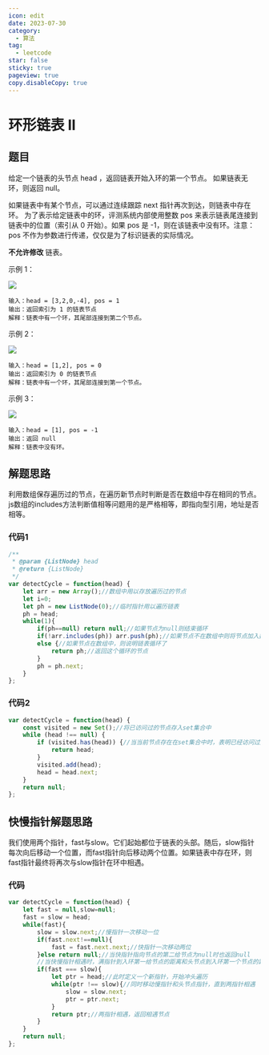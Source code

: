 ```yaml
---
icon: edit
date: 2023-07-30
category:
  - 算法
tag:
  - leetcode
star: false
sticky: true
pageview: true
copy.disableCopy: true
---
```


# 环形链表 II

## 题目

给定一个链表的头节点  head ，返回链表开始入环的第一个节点。 如果链表无环，则返回 null。

如果链表中有某个节点，可以通过连续跟踪 next 指针再次到达，则链表中存在环。 为了表示给定链表中的环，评测系统内部使用整数 pos 来表示链表尾连接到链表中的位置（索引从 0 开始）。如果 pos 是 -1，则在该链表中没有环。注意：pos 不作为参数进行传递，仅仅是为了标识链表的实际情况。

**不允许修改** 链表。

示例 1：

![](https://assets.leetcode.com/uploads/2018/12/07/circularlinkedlist.png)

```
输入：head = [3,2,0,-4], pos = 1
输出：返回索引为 1 的链表节点
解释：链表中有一个环，其尾部连接到第二个节点。
```

示例 2：

![](https://assets.leetcode-cn.com/aliyun-lc-upload/uploads/2018/12/07/circularlinkedlist_test2.png)

```
输入：head = [1,2], pos = 0
输出：返回索引为 0 的链表节点
解释：链表中有一个环，其尾部连接到第一个节点。
```

示例 3：

![](https://assets.leetcode-cn.com/aliyun-lc-upload/uploads/2018/12/07/circularlinkedlist_test3.png)

```
输入：head = [1], pos = -1
输出：返回 null
解释：链表中没有环。
```

## 解题思路

利用数组保存遍历过的节点，在遍历新节点时判断是否在数组中存在相同的节点。js数组的includes方法判断值相等问题用的是严格相等，即指向型引用，地址是否相等。

### 代码1

```js
/**
 * @param {ListNode} head
 * @return {ListNode}
 */
var detectCycle = function(head) {
    let arr = new Array();//数组中用以存放遍历过的节点
    let i=0;
    let ph = new ListNode(0);//临时指针用以遍历链表
    ph = head;
    while(1){
        if(ph==null) return null;//如果节点为null则结束循环
        if(!arr.includes(ph)) arr.push(ph);//如果节点不在数组中则将节点加入数组
        else {//如果节点在数组中，则说明链表循环了
            return ph;//返回这个循环的节点
        }
        ph = ph.next;
    }
};
```

### 代码2

```js
var detectCycle = function(head) {
    const visited = new Set();//将已访问过的节点存入set集合中
    while (head !== null) {
        if (visited.has(head)) {//当当前节点存在在set集合中时，表明已经访问过此时开始了循环
            return head;
        }
        visited.add(head);
        head = head.next;
    }
    return null;
};
```

## 快慢指针解题思路

我们使用两个指针，fast与slow。它们起始都位于链表的头部。随后，slow指针每次向后移动一个位置，而fast指针向后移动两个位置。如果链表中存在环，则fast指针最终将再次与slow指针在环中相遇。

### 代码

```js
var detectCycle = function(head) {
    let fast = null,slow=null;
    fast = slow = head;
    while(fast){
        slow = slow.next;//慢指针一次移动一位
        if(fast.next!==null){
            fast = fast.next.next;//快指针一次移动两位
        }else return null;//当快指针指向节点的第二给节点为null时也返回null
        //当快慢指针相遇时，满指针到入环第一给节点的距离和头节点到入环第一个节点的距离相等
        if(fast === slow){
            let ptr = head;//此时定义一个新指针，开始冲头遍历
            while(ptr !== slow){//同时移动慢指针和头节点指针，直到两指针相遇
                slow = slow.next;
                ptr = ptr.next;
            }
            return ptr;//两指针相遇，返回相遇节点
        }
    }
    return null;
};
```


